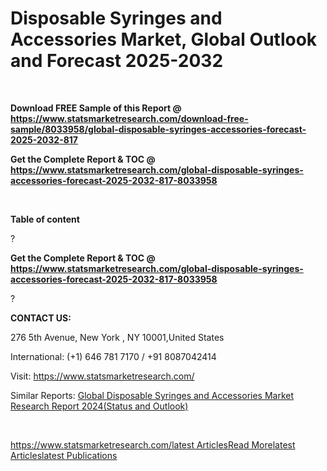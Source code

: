 <h1>Disposable Syringes and Accessories Market, Global Outlook and Forecast 2025-2032</h1><br/><p><strong>Download FREE Sample of this Report @ <a href="https://www.statsmarketresearch.com/download-free-sample/8033958/global-disposable-syringes-accessories-forecast-2025-2032-817">https://www.statsmarketresearch.com/download-free-sample/8033958/global-disposable-syringes-accessories-forecast-2025-2032-817</a></strong></p>
 
 
 
 <div><b>Get the Complete Report & TOC @ <a href="https://www.statsmarketresearch.com/global-disposable-syringes-accessories-forecast-2025-2032-817-8033958">https://www.statsmarketresearch.com/global-disposable-syringes-accessories-forecast-2025-2032-817-8033958</a></b></div>
 
 
 
 <p><br />
 
 <b>Table of content</b></p>
 
 
 
 <p>? </p>
 
 
 
 <div><b>Get the Complete Report & TOC @ <a href="https://www.statsmarketresearch.com/global-disposable-syringes-accessories-forecast-2025-2032-817-8033958">https://www.statsmarketresearch.com/global-disposable-syringes-accessories-forecast-2025-2032-817-8033958</a></b></div>
 
 
 
 <p>? </p>
 
 
 
 <p><b>CONTACT US:</b><br />
 
 276 5th Avenue, New York , NY 10001,United States<br />
 
 International: (+1) 646 781 7170 / +91 8087042414<br />
 
 Visit: <a href="https://www.statsmarketresearch.com/">https://www.statsmarketresearch.com/</a><br />
 
 Similar Reports: <a href="https://www.statsmarketresearch.com/global-disposable-syringes-accessories-forecast-2025-2032-817-8033958">Global Disposable Syringes and Accessories Market Research Report 2024(Status and Outlook)</a><br />
 
 <br />
 
 <a href="https://gyeongbokgung.com">https://www.statsmarketresearch.com/</a><a href="https://hallyeomaritime.com">latest Articles</a><a href="https://jingwansa.com">Read More</a><a href="https://nguoiviet.jp/">latest Articles</a><a href="https://www.intelmarketresearch.com/">latest Publications</a></p>